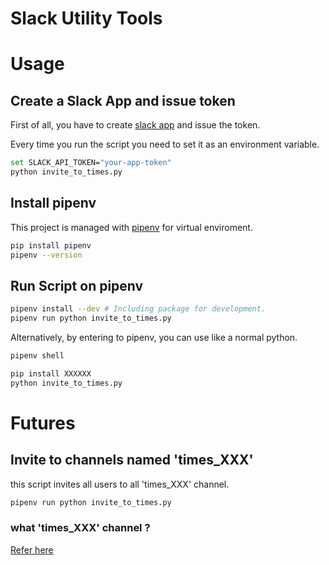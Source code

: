 # Slack Utility Tools

# Usage

## Create a Slack App and issue token

First of all, you have to create [slack app](https://api.slack.com/apps) and issue the token.

Every time you run the script you need to set it as an environment variable.

```bash
set SLACK_API_TOKEN="your-app-token"
python invite_to_times.py
```

## Install pipenv

This project is managed with [pipenv](https://github.com/kennethreitz/pipenv) for virtual enviroment.

```bash
pip install pipenv
pipenv --version
```

## Run Script on pipenv

```bash
pipenv install --dev # Including package for development.
pipenv run python invite_to_times.py
```

Alternatively, by entering to pipenv, you can use like a normal python.

```bash
pipenv shell

pip install XXXXXX
python invite_to_times.py
```

# Futures

## Invite to channels named 'times_XXX'

this script invites all users to all 'times_XXX' channel.

```bash
pipenv run python invite_to_times.py
```

### what 'times_XXX' channel ?

[Refer here](http://c16e.com/1511101558/)

